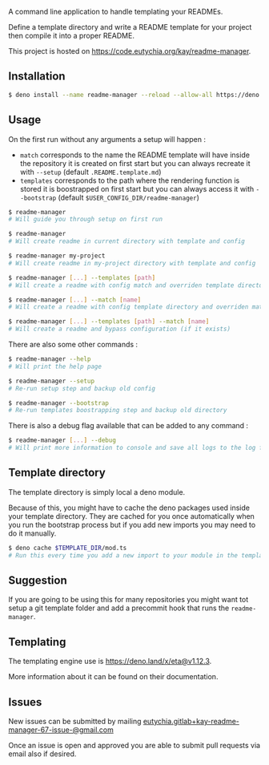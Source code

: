 A command line application to handle templating your READMEs.

Define a template directory and write a README template for your
project then compile it into a proper README.

This project is hosted on https://code.eutychia.org/kay/readme-manager.

## Installation
```bash
$ deno install --name readme-manager --reload --allow-all https://deno.land/x/readme_manager/mod.ts
```

## Usage
On the first run without any arguments a setup will happen :
 - `match` corresponds to the name the README template will have inside the repository
it is created on first start but you can always recreate it with `--setup`
(default `.README.template.md`)
 - `templates` corresponds to the path where the rendering function is stored
it is boostrapped on first start but you can always access it with `--bootstrap`
(default `$USER_CONFIG_DIR/readme-manager`)

```bash
$ readme-manager
# Will guide you through setup on first run

$ readme-manager
# Will create readme in current directory with template and config

$ readme-manager my-project
# Will create readme in my-project directory with template and config

$ readme-manager [...] --templates [path]
# Will create a readme with config match and overriden template directory

$ readme-manager [...] --match [name]
# Will create a readme with config template directory and overriden match name

$ readme-manager [...] --templates [path] --match [name]
# Will create a readme and bypass configuration (if it exists)
```

There are also some other commands :
```bash
$ readme-manager --help
# Will print the help page

$ readme-manager --setup
# Re-run setup step and backup old config

$ readme-manager --bootstrap
# Re-run templates boostrapping step and backup old directory
```

There is also a debug flag available that can be added to any command :
```bash
$ readme-manager [...] --debug
# Will print more information to console and save all logs to the log file (instead of only errors by default)
```

## Template directory
The template directory is simply local a deno module.

Because of this, you might have to cache the deno packages used inside your template directory.
They are cached for you once automatically when you run the bootstrap process but if you add new imports you may need to do it manually.
```bash
$ deno cache $TEMPLATE_DIR/mod.ts
# Run this every time you add a new import to your module in the template directory.
```

## Suggestion
If you are going to be using this for many repositories you might want tot setup a git template folder and add a precommit hook that runs the `readme-manager`.

## Templating
The templating engine use is https://deno.land/x/eta@v1.12.3.

More information about it can be found on their documentation.

## Issues
New issues can be submitted by mailing [eutychia.gitlab+kay-readme-manager-67-issue-@gmail.com](mailto:eutychia.gitlab+kay-readme-manager-67-issue-@gmail.com)

Once an issue is open and approved you are able to submit pull requests via email also if desired.
